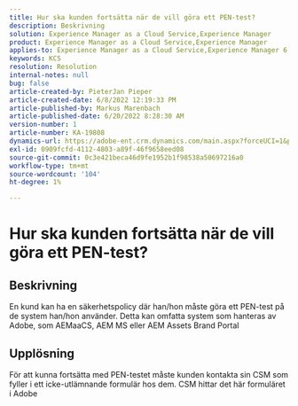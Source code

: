 ```yaml
---
title: Hur ska kunden fortsätta när de vill göra ett PEN-test?
description: Beskrivning
solution: Experience Manager as a Cloud Service,Experience Manager
product: Experience Manager as a Cloud Service,Experience Manager
applies-to: Experience Manager as a Cloud Service,Experience Manager 6.5
keywords: KCS
resolution: Resolution
internal-notes: null
bug: false
article-created-by: PieterJan Pieper
article-created-date: 6/8/2022 12:19:33 PM
article-published-by: Markus Marenbach
article-published-date: 6/20/2022 8:28:30 AM
version-number: 1
article-number: KA-19808
dynamics-url: https://adobe-ent.crm.dynamics.com/main.aspx?forceUCI=1&pagetype=entityrecord&etn=knowledgearticle&id=4e30cf3f-25e7-ec11-bb3c-000d3a3bdca6
exl-id: 0909fcfd-4112-4803-a89f-46f9658eed08
source-git-commit: 0c3e421beca46d9fe1952b1f98538a50697216a0
workflow-type: tm+mt
source-wordcount: '104'
ht-degree: 1%

---
```


# Hur ska kunden fortsätta när de vill göra ett PEN-test?

## Beskrivning


En kund kan ha en säkerhetspolicy där han/hon måste göra ett PEN-test på de system han/hon använder.
Detta kan omfatta system som hanteras av Adobe, som AEMaaCS, AEM MS eller AEM Assets Brand Portal


## Upplösning


För att kunna fortsätta med PEN-testet måste kunden kontakta sin CSM som fyller i ett icke-utlämnande formulär hos dem.
CSM hittar det här formuläret i Adobe

